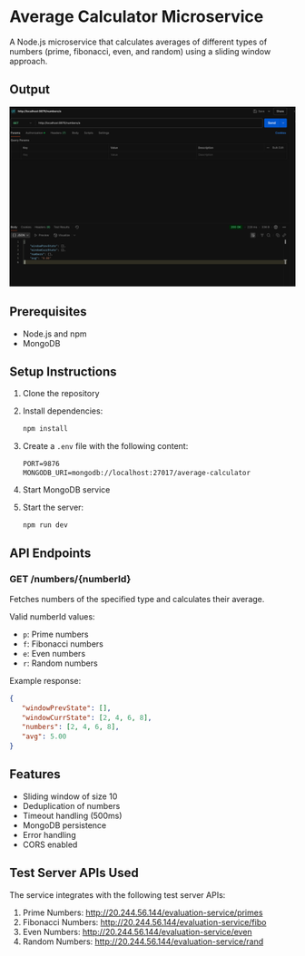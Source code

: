 # Average Calculator Microservice

A Node.js microservice that calculates averages of different types of numbers (prime, fibonacci, even, and random) using a sliding window approach.


## Output 


![Alt Text](./Question1/output.png)



## Prerequisites

- Node.js and npm
- MongoDB

## Setup Instructions

1. Clone the repository
2. Install dependencies:
   ```bash
   npm install
   ```

3. Create a `.env` file with the following content:
   ```
   PORT=9876
   MONGODB_URI=mongodb://localhost:27017/average-calculator
   ```

4. Start MongoDB service

5. Start the server:
   ```bash
   npm run dev
   ```

## API Endpoints

### GET /numbers/{numberId}

Fetches numbers of the specified type and calculates their average.

Valid numberId values:
- `p`: Prime numbers
- `f`: Fibonacci numbers
- `e`: Even numbers
- `r`: Random numbers

Example response:
```json
{
   "windowPrevState": [],
   "windowCurrState": [2, 4, 6, 8],
   "numbers": [2, 4, 6, 8],
   "avg": 5.00
}
```

## Features

- Sliding window of size 10
- Deduplication of numbers
- Timeout handling (500ms)
- MongoDB persistence
- Error handling
- CORS enabled

## Test Server APIs Used

The service integrates with the following test server APIs:

1. Prime Numbers: http://20.244.56.144/evaluation-service/primes
2. Fibonacci Numbers: http://20.244.56.144/evaluation-service/fibo
3. Even Numbers: http://20.244.56.144/evaluation-service/even
4. Random Numbers: http://20.244.56.144/evaluation-service/rand
